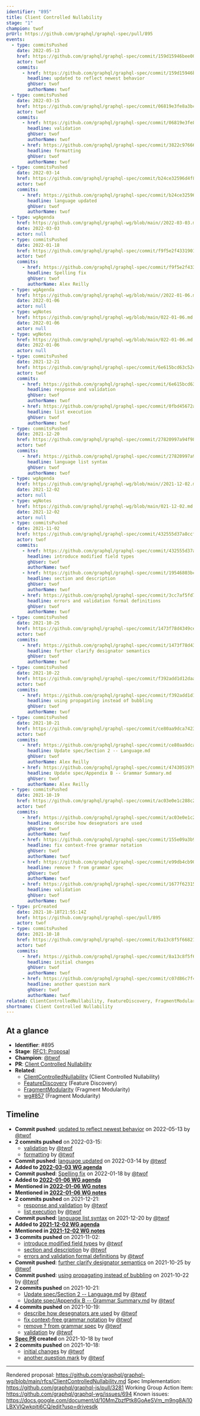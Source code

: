 ```yaml
---
identifier: "895"
title: Client Controlled Nullability
stage: "1"
champion: twof
prUrl: https://github.com/graphql/graphql-spec/pull/895
events:
  - type: commitsPushed
    date: 2022-05-13
    href: https://github.com/graphql/graphql-spec/commit/159d15946bee00c9c4bc2c01016a7b5f77cf47bb
    actor: twof
    commits:
      - href: https://github.com/graphql/graphql-spec/commit/159d15946bee00c9c4bc2c01016a7b5f77cf47bb
        headline: updated to reflect newest behavior
        ghUser: twof
        authorName: twof
  - type: commitsPushed
    date: 2022-03-15
    href: https://github.com/graphql/graphql-spec/commit/06819e3fe8a3bc740ef9e3f70e9e6651e27dc72f
    actor: twof
    commits:
      - href: https://github.com/graphql/graphql-spec/commit/06819e3fe8a3bc740ef9e3f70e9e6651e27dc72f
        headline: validation
        ghUser: twof
        authorName: twof
      - href: https://github.com/graphql/graphql-spec/commit/3822c976663fb8b59f559e37c95e693bdbe8620d
        headline: formatting
        ghUser: twof
        authorName: twof
  - type: commitsPushed
    date: 2022-03-14
    href: https://github.com/graphql/graphql-spec/commit/b24ce32596d4f8b6e52f664ddf39da915c0eda66
    actor: twof
    commits:
      - href: https://github.com/graphql/graphql-spec/commit/b24ce32596d4f8b6e52f664ddf39da915c0eda66
        headline: language updated
        ghUser: twof
        authorName: twof
  - type: wgAgenda
    href: https://github.com/graphql/graphql-wg/blob/main//2022-03-03.md
    date: 2022-03-03
    actor: null
  - type: commitsPushed
    date: 2022-01-18
    href: https://github.com/graphql/graphql-spec/commit/f9f5e2f433190148d532aa421d3f1a75b267a6bc
    actor: twof
    commits:
      - href: https://github.com/graphql/graphql-spec/commit/f9f5e2f433190148d532aa421d3f1a75b267a6bc
        headline: Spelling fix
        ghUser: twof
        authorName: Alex Reilly
  - type: wgAgenda
    href: https://github.com/graphql/graphql-wg/blob/main//2022-01-06.md
    date: 2022-01-06
    actor: null
  - type: wgNotes
    href: https://github.com/graphql/graphql-wg/blob/main/022-01-06.md
    date: 2022-01-06
    actor: null
  - type: wgNotes
    href: https://github.com/graphql/graphql-wg/blob/main/022-01-06.md
    date: 2022-01-06
    actor: null
  - type: commitsPushed
    date: 2021-12-21
    href: https://github.com/graphql/graphql-spec/commit/6e615bcd63c52c4e2e3870c32d9171189abacbb5
    actor: twof
    commits:
      - href: https://github.com/graphql/graphql-spec/commit/6e615bcd63c52c4e2e3870c32d9171189abacbb5
        headline: response and validation
        ghUser: twof
        authorName: twof
      - href: https://github.com/graphql/graphql-spec/commit/0fbd45672a5c65ec7720e81f6980f35ff2c72441
        headline: list execution
        ghUser: twof
        authorName: twof
  - type: commitsPushed
    date: 2021-12-20
    href: https://github.com/graphql/graphql-spec/commit/27820997a94f98c2b9ebdc548f89253b574b77f4
    actor: twof
    commits:
      - href: https://github.com/graphql/graphql-spec/commit/27820997a94f98c2b9ebdc548f89253b574b77f4
        headline: language list syntax
        ghUser: twof
        authorName: twof
  - type: wgAgenda
    href: https://github.com/graphql/graphql-wg/blob/main//2021-12-02.md
    date: 2021-12-02
    actor: null
  - type: wgNotes
    href: https://github.com/graphql/graphql-wg/blob/main/021-12-02.md
    date: 2021-12-02
    actor: null
  - type: commitsPushed
    date: 2021-11-02
    href: https://github.com/graphql/graphql-spec/commit/432555d37a8ccf9054ed34982760cf46413aa4e7
    actor: twof
    commits:
      - href: https://github.com/graphql/graphql-spec/commit/432555d37a8ccf9054ed34982760cf46413aa4e7
        headline: introduce modified field types
        ghUser: twof
        authorName: twof
      - href: https://github.com/graphql/graphql-spec/commit/19546803bc528c320e18f50ebc6d93cae63e8a42
        headline: section and description
        ghUser: twof
        authorName: twof
      - href: https://github.com/graphql/graphql-spec/commit/3cc7af5fd788d3ccfb326bf2f6447d436ebdc91f
        headline: errors and validation formal definitions
        ghUser: twof
        authorName: twof
  - type: commitsPushed
    date: 2021-10-25
    href: https://github.com/graphql/graphql-spec/commit/1473f78d4349cecf546d5d221e211759a46e2981
    actor: twof
    commits:
      - href: https://github.com/graphql/graphql-spec/commit/1473f78d4349cecf546d5d221e211759a46e2981
        headline: further clarify designator semantics
        ghUser: twof
        authorName: twof
  - type: commitsPushed
    date: 2021-10-22
    href: https://github.com/graphql/graphql-spec/commit/f392add1d12daac3091b7af623dfbfbfded86105
    actor: twof
    commits:
      - href: https://github.com/graphql/graphql-spec/commit/f392add1d12daac3091b7af623dfbfbfded86105
        headline: using propagating instead of bubbling
        ghUser: twof
        authorName: twof
  - type: commitsPushed
    date: 2021-10-21
    href: https://github.com/graphql/graphql-spec/commit/ce80aa9dca74231bf5a8775e5ee73d081159b532
    actor: twof
    commits:
      - href: https://github.com/graphql/graphql-spec/commit/ce80aa9dca74231bf5a8775e5ee73d081159b532
        headline: Update spec/Section 2 -- Language.md
        ghUser: twof
        authorName: Alex Reilly
      - href: https://github.com/graphql/graphql-spec/commit/4743051979d840b9d06cbb75834e25b0b2bff452
        headline: Update spec/Appendix B -- Grammar Summary.md
        ghUser: twof
        authorName: Alex Reilly
  - type: commitsPushed
    date: 2021-10-19
    href: https://github.com/graphql/graphql-spec/commit/ac03e0e1c288c2b1a29336ea5889c56a0cb604c8
    actor: twof
    commits:
      - href: https://github.com/graphql/graphql-spec/commit/ac03e0e1c288c2b1a29336ea5889c56a0cb604c8
        headline: describe how desegnators are used
        ghUser: twof
        authorName: twof
      - href: https://github.com/graphql/graphql-spec/commit/155e09a3b9688d745518befb431db9fd47be8d6f
        headline: fix context-free grammar notation
        ghUser: twof
        authorName: twof
      - href: https://github.com/graphql/graphql-spec/commit/e99db4cb90568669f5b3721d90bfc04331f6d2d6
        headline: remove ? from grammar spec
        ghUser: twof
        authorName: twof
      - href: https://github.com/graphql/graphql-spec/commit/1677f623159a5f15c0eda54eb6d82dc8cb82621c
        headline: validation
        ghUser: twof
        authorName: twof
  - type: prCreated
    date: 2021-10-18T21:55:14Z
    href: https://github.com/graphql/graphql-spec/pull/895
    actor: twof
  - type: commitsPushed
    date: 2021-10-18
    href: https://github.com/graphql/graphql-spec/commit/8a13c8f5f66821fc78c693add2326908d948a458
    actor: twof
    commits:
      - href: https://github.com/graphql/graphql-spec/commit/8a13c8f5f66821fc78c693add2326908d948a458
        headline: initial changes
        ghUser: twof
        authorName: twof
      - href: https://github.com/graphql/graphql-spec/commit/c07d86c7f40bb71c427520558c84d409a14f3e54
        headline: another question mark
        ghUser: twof
        authorName: twof
related: ClientControlledNullability, FeatureDiscovery, FragmentModularity, wg694, wg857
shortname: Client Controlled Nullability
---
```


## At a glance

- **Identifier**: #895
- **Stage**: [RFC1: Proposal](https://github.com/graphql/graphql-spec/blob/main/CONTRIBUTING.md#stage-1-proposal)
- **Champion**: [@twof](https://github.com/twof)
- **PR**: [Client Controlled Nullability](https://github.com/graphql/graphql-spec/pull/895)
- **Related**:
  - [ClientControlledNullability](/rfcs/ClientControlledNullability "Client Controlled Nullability / RFC0") (Client Controlled Nullability)
  - [FeatureDiscovery](/rfcs/FeatureDiscovery "Feature Discovery / RFC0") (Feature Discovery)
  - [FragmentModularity](/rfcs/FragmentModularity "Fragment Modularity / RFC0") (Fragment Modularity)
  - [wg#857](/rfcs/wg857 "Fragment Modularity / RFC0") (Fragment Modularity)

<!-- BEGIN_CUSTOM_TEXT -->



<!-- END_CUSTOM_TEXT -->

## Timeline

- **Commit pushed**: [updated to reflect newest behavior](https://github.com/graphql/graphql-spec/commit/159d15946bee00c9c4bc2c01016a7b5f77cf47bb) on 2022-05-13 by [@twof](https://github.com/twof)
- **2 commits pushed** on 2022-03-15:
  - [validation](https://github.com/graphql/graphql-spec/commit/06819e3fe8a3bc740ef9e3f70e9e6651e27dc72f) by [@twof](https://github.com/twof)
  - [formatting](https://github.com/graphql/graphql-spec/commit/3822c976663fb8b59f559e37c95e693bdbe8620d) by [@twof](https://github.com/twof)
- **Commit pushed**: [language updated](https://github.com/graphql/graphql-spec/commit/b24ce32596d4f8b6e52f664ddf39da915c0eda66) on 2022-03-14 by [@twof](https://github.com/twof)
- **Added to [2022-03-03 WG agenda](https://github.com/graphql/graphql-wg/blob/main//2022-03-03.md)**
- **Commit pushed**: [Spelling fix](https://github.com/graphql/graphql-spec/commit/f9f5e2f433190148d532aa421d3f1a75b267a6bc) on 2022-01-18 by [@twof](https://github.com/twof)
- **Added to [2022-01-06 WG agenda](https://github.com/graphql/graphql-wg/blob/main//2022-01-06.md)**
- **Mentioned in [2022-01-06 WG notes](https://github.com/graphql/graphql-wg/blob/main/022-01-06.md)**
- **Mentioned in [2022-01-06 WG notes](https://github.com/graphql/graphql-wg/blob/main/022-01-06.md)**
- **2 commits pushed** on 2021-12-21:
  - [response and validation](https://github.com/graphql/graphql-spec/commit/6e615bcd63c52c4e2e3870c32d9171189abacbb5) by [@twof](https://github.com/twof)
  - [list execution](https://github.com/graphql/graphql-spec/commit/0fbd45672a5c65ec7720e81f6980f35ff2c72441) by [@twof](https://github.com/twof)
- **Commit pushed**: [language list syntax](https://github.com/graphql/graphql-spec/commit/27820997a94f98c2b9ebdc548f89253b574b77f4) on 2021-12-20 by [@twof](https://github.com/twof)
- **Added to [2021-12-02 WG agenda](https://github.com/graphql/graphql-wg/blob/main//2021-12-02.md)**
- **Mentioned in [2021-12-02 WG notes](https://github.com/graphql/graphql-wg/blob/main/021-12-02.md)**
- **3 commits pushed** on 2021-11-02:
  - [introduce modified field types](https://github.com/graphql/graphql-spec/commit/432555d37a8ccf9054ed34982760cf46413aa4e7) by [@twof](https://github.com/twof)
  - [section and description](https://github.com/graphql/graphql-spec/commit/19546803bc528c320e18f50ebc6d93cae63e8a42) by [@twof](https://github.com/twof)
  - [errors and validation formal definitions](https://github.com/graphql/graphql-spec/commit/3cc7af5fd788d3ccfb326bf2f6447d436ebdc91f) by [@twof](https://github.com/twof)
- **Commit pushed**: [further clarify designator semantics](https://github.com/graphql/graphql-spec/commit/1473f78d4349cecf546d5d221e211759a46e2981) on 2021-10-25 by [@twof](https://github.com/twof)
- **Commit pushed**: [using propagating instead of bubbling](https://github.com/graphql/graphql-spec/commit/f392add1d12daac3091b7af623dfbfbfded86105) on 2021-10-22 by [@twof](https://github.com/twof)
- **2 commits pushed** on 2021-10-21:
  - [Update spec/Section 2 -- Language.md](https://github.com/graphql/graphql-spec/commit/ce80aa9dca74231bf5a8775e5ee73d081159b532) by [@twof](https://github.com/twof)
  - [Update spec/Appendix B -- Grammar Summary.md](https://github.com/graphql/graphql-spec/commit/4743051979d840b9d06cbb75834e25b0b2bff452) by [@twof](https://github.com/twof)
- **4 commits pushed** on 2021-10-19:
  - [describe how desegnators are used](https://github.com/graphql/graphql-spec/commit/ac03e0e1c288c2b1a29336ea5889c56a0cb604c8) by [@twof](https://github.com/twof)
  - [fix context-free grammar notation](https://github.com/graphql/graphql-spec/commit/155e09a3b9688d745518befb431db9fd47be8d6f) by [@twof](https://github.com/twof)
  - [remove ? from grammar spec](https://github.com/graphql/graphql-spec/commit/e99db4cb90568669f5b3721d90bfc04331f6d2d6) by [@twof](https://github.com/twof)
  - [validation](https://github.com/graphql/graphql-spec/commit/1677f623159a5f15c0eda54eb6d82dc8cb82621c) by [@twof](https://github.com/twof)
- **[Spec PR](https://github.com/graphql/graphql-spec/pull/895) created** on 2021-10-18 by twof
- **2 commits pushed** on 2021-10-18:
  - [initial changes](https://github.com/graphql/graphql-spec/commit/8a13c8f5f66821fc78c693add2326908d948a458) by [@twof](https://github.com/twof)
  - [another question mark](https://github.com/graphql/graphql-spec/commit/c07d86c7f40bb71c427520558c84d409a14f3e54) by [@twof](https://github.com/twof)

<!-- VERBATIM -->

---

Rendered proposal: https://github.com/graphql/graphql-wg/blob/main/rfcs/ClientControlledNullability.md
Spec Implementation: https://github.com/graphql/graphql-js/pull/3281
Working Group Action Item: https://github.com/graphql/graphql-wg/issues/694
Known issues: https://docs.google.com/document/d/10MmZbzfPtk8GoAeSVm_m9ng8Aj10LBXVIQwkpjti6CQ/edit?usp=drivesdk
